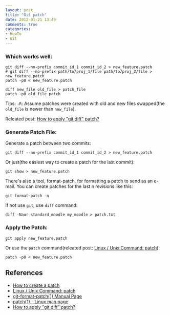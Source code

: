 ```yaml
---
layout: post
title: "Git patch"
date: 2012-01-21 13:49
comments: true
categories: 
- HowTo
- Git
---
```


### Which works well:

    git diff --no-prefix commit_id_1 commit_id_2 > new_feature.patch
    # git diff --no-prefix path/to/proj_1/file path/to/proj_2/file > new_feature.patch
    patch -p0 < new_feature.patch

    diff new_file old_file > patch_file
    patch -p0 old_file patch

Tips: `-R`: Assume patches were created with old and new files swapped(the `old_file` is newer than `new_file`).

Releated post: [How to apply "git diff" patch?][]

### Generate Patch File:
Generate a patch between two commits:

    git diff --no-prefix commit_id_1 commit_id_2 > new_feature.patch

Or just(the easiest way to create a patch for the last commit):

    git show > new_feature.patch

There's also a tool, format-patch, for formatting a patch to send as an e-mail. You can create patches for the last n revisions like this:

    git format-patch -n

If not use `git`, use `diff` command:

    diff -Naur standard_moodle my_moodle > patch.txt

### Apply the Patch:

    git apply new_feature.patch

Or use the `patch` command(releated post: [Linux / Unix Command: patch][]):

    patch -p0 < new_feature.patch

## References

- [How to create a patch][]
- [Linux / Unix Command: patch][]
- [git-format-patch(1) Manual Page][]
- [patch(1) - Linux man page][]
- [How to apply "git diff" patch?][]

[How to create a patch]: http://docs.moodle.org/dev/How_to_create_a_patch
[Linux / Unix Command: patch]: http://linux.about.com/od/commands/l/blcmdl1_patch.htm
[git-format-patch(1) Manual Page]: http://schacon.github.com/git/git-format-patch.html
[patch(1) - Linux man page]: http://linux.die.net/man/1/patch
[How to apply "git diff" patch?]: http://stackoverflow.com/questions/3418277/how-to-apply-git-diff-patch
